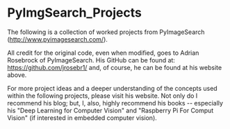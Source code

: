 # PyImgSearch_Projects
The following is a collection of worked projects from PyImageSearch (http://www.pyimagesearch.com/).

All credit for the original code, even when modified, goes to Adrian Rosebrock of PyImageSearch. His GitHub can be found at: https://github.com/jrosebr1/ and, of course, he can be found at his website above.

For more project ideas and a deeper understanding of the concepts used within the following projects, please visit his website. Not only do I recommend his blog; but, I, also, highly recommend his books -- especially his "Deep Learning for Computer Vision" and "Raspberry Pi For Comput Vision" (if interested in embedded computer vision).
